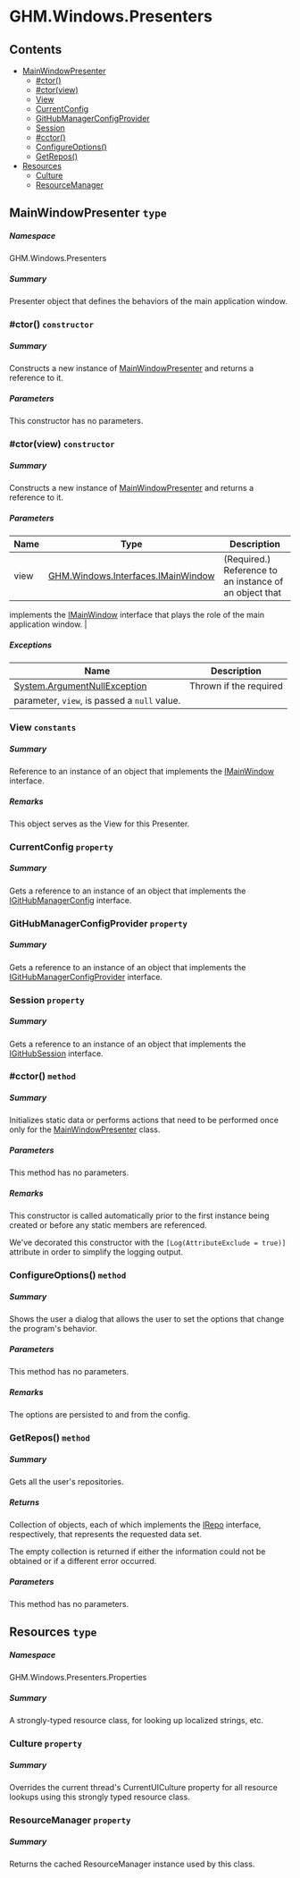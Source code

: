 <a name='assembly'></a>
# GHM.Windows.Presenters

## Contents

- [MainWindowPresenter](#T-GHM-Windows-Presenters-MainWindowPresenter 'GHM.Windows.Presenters.MainWindowPresenter')
  - [#ctor()](#M-GHM-Windows-Presenters-MainWindowPresenter-#ctor 'GHM.Windows.Presenters.MainWindowPresenter.#ctor')
  - [#ctor(view)](#M-GHM-Windows-Presenters-MainWindowPresenter-#ctor-GHM-Windows-Interfaces-IMainWindow- 'GHM.Windows.Presenters.MainWindowPresenter.#ctor(GHM.Windows.Interfaces.IMainWindow)')
  - [View](#F-GHM-Windows-Presenters-MainWindowPresenter-View 'GHM.Windows.Presenters.MainWindowPresenter.View')
  - [CurrentConfig](#P-GHM-Windows-Presenters-MainWindowPresenter-CurrentConfig 'GHM.Windows.Presenters.MainWindowPresenter.CurrentConfig')
  - [GitHubManagerConfigProvider](#P-GHM-Windows-Presenters-MainWindowPresenter-GitHubManagerConfigProvider 'GHM.Windows.Presenters.MainWindowPresenter.GitHubManagerConfigProvider')
  - [Session](#P-GHM-Windows-Presenters-MainWindowPresenter-Session 'GHM.Windows.Presenters.MainWindowPresenter.Session')
  - [#cctor()](#M-GHM-Windows-Presenters-MainWindowPresenter-#cctor 'GHM.Windows.Presenters.MainWindowPresenter.#cctor')
  - [ConfigureOptions()](#M-GHM-Windows-Presenters-MainWindowPresenter-ConfigureOptions 'GHM.Windows.Presenters.MainWindowPresenter.ConfigureOptions')
  - [GetRepos()](#M-GHM-Windows-Presenters-MainWindowPresenter-GetRepos 'GHM.Windows.Presenters.MainWindowPresenter.GetRepos')
- [Resources](#T-GHM-Windows-Presenters-Properties-Resources 'GHM.Windows.Presenters.Properties.Resources')
  - [Culture](#P-GHM-Windows-Presenters-Properties-Resources-Culture 'GHM.Windows.Presenters.Properties.Resources.Culture')
  - [ResourceManager](#P-GHM-Windows-Presenters-Properties-Resources-ResourceManager 'GHM.Windows.Presenters.Properties.Resources.ResourceManager')

<a name='T-GHM-Windows-Presenters-MainWindowPresenter'></a>
## MainWindowPresenter `type`

##### Namespace

GHM.Windows.Presenters

##### Summary

Presenter object that defines the behaviors of the main application
window.

<a name='M-GHM-Windows-Presenters-MainWindowPresenter-#ctor'></a>
### #ctor() `constructor`

##### Summary

Constructs a new instance of
[MainWindowPresenter](#T-GHM-Windows-Presenters-MainWindowPresenter 'GHM.Windows.Presenters.MainWindowPresenter') and returns a
reference to
it.

##### Parameters

This constructor has no parameters.

<a name='M-GHM-Windows-Presenters-MainWindowPresenter-#ctor-GHM-Windows-Interfaces-IMainWindow-'></a>
### #ctor(view) `constructor`

##### Summary

Constructs a new instance of
[MainWindowPresenter](#T-GitHubManager-MainWindowPresenter 'GitHubManager.MainWindowPresenter') and returns a reference to
it.

##### Parameters

| Name | Type | Description |
| ---- | ---- | ----------- |
| view | [GHM.Windows.Interfaces.IMainWindow](#T-GHM-Windows-Interfaces-IMainWindow 'GHM.Windows.Interfaces.IMainWindow') | (Required.) Reference to an instance of an object that
implements the [IMainWindow](#T-GitHubManager-IMainWindow 'GitHubManager.IMainWindow') interface that plays
the role of the main application window. |

##### Exceptions

| Name | Description |
| ---- | ----------- |
| [System.ArgumentNullException](http://msdn.microsoft.com/query/dev14.query?appId=Dev14IDEF1&l=EN-US&k=k:System.ArgumentNullException 'System.ArgumentNullException') | Thrown if the required
parameter, `view`, is passed a `null` value. |

<a name='F-GHM-Windows-Presenters-MainWindowPresenter-View'></a>
### View `constants`

##### Summary

Reference to an instance of an object that implements the
[IMainWindow](#T-GitHubManager-IMainWindow 'GitHubManager.IMainWindow') interface.

##### Remarks

This object serves as the View for this Presenter.

<a name='P-GHM-Windows-Presenters-MainWindowPresenter-CurrentConfig'></a>
### CurrentConfig `property`

##### Summary

Gets a reference to an instance of an object that implements the
[IGitHubManagerConfig](#T-GHM-Config-Interfaces-IGitHubManagerConfig 'GHM.Config.Interfaces.IGitHubManagerConfig') interface.

<a name='P-GHM-Windows-Presenters-MainWindowPresenter-GitHubManagerConfigProvider'></a>
### GitHubManagerConfigProvider `property`

##### Summary

Gets a reference to an instance of an object that implements the
[IGitHubManagerConfigProvider](#T-GHM-Config-Providers-Interfaces-IGitHubManagerConfigProvider 'GHM.Config.Providers.Interfaces.IGitHubManagerConfigProvider') interface.

<a name='P-GHM-Windows-Presenters-MainWindowPresenter-Session'></a>
### Session `property`

##### Summary

Gets a reference to an instance of an object that implements the
[IGitHubSession](#T-xyLOGIX-OAuth-GitHub-Interfaces-IGitHubSession 'xyLOGIX.OAuth.GitHub.Interfaces.IGitHubSession') interface.

<a name='M-GHM-Windows-Presenters-MainWindowPresenter-#cctor'></a>
### #cctor() `method`

##### Summary

Initializes static data or performs actions that need to be performed once only
for the [MainWindowPresenter](#T-GHM-Windows-Presenters-MainWindowPresenter 'GHM.Windows.Presenters.MainWindowPresenter') class.

##### Parameters

This method has no parameters.

##### Remarks

This constructor is called automatically prior to the first instance being
created or before any static members are referenced.



We've decorated this constructor with the `[Log(AttributeExclude = true)]`
attribute in order to simplify the logging output.

<a name='M-GHM-Windows-Presenters-MainWindowPresenter-ConfigureOptions'></a>
### ConfigureOptions() `method`

##### Summary

Shows the user a dialog that allows the user to set the options that
change the program's behavior.

##### Parameters

This method has no parameters.

##### Remarks

The options are persisted to and from the config.

<a name='M-GHM-Windows-Presenters-MainWindowPresenter-GetRepos'></a>
### GetRepos() `method`

##### Summary

Gets all the user's repositories.

##### Returns

Collection of objects, each of which implements the
[IRepo](#T-xyLOGIX-OAuth-GitHub-Models-Interfaces-IRepo 'xyLOGIX.OAuth.GitHub.Models.Interfaces.IRepo') interface,
respectively, that represents the requested data set.



The empty collection is returned if either the information could not be
obtained or if a different error occurred.

##### Parameters

This method has no parameters.

<a name='T-GHM-Windows-Presenters-Properties-Resources'></a>
## Resources `type`

##### Namespace

GHM.Windows.Presenters.Properties

##### Summary

A strongly-typed resource class, for looking up localized strings, etc.

<a name='P-GHM-Windows-Presenters-Properties-Resources-Culture'></a>
### Culture `property`

##### Summary

Overrides the current thread's CurrentUICulture property for all
  resource lookups using this strongly typed resource class.

<a name='P-GHM-Windows-Presenters-Properties-Resources-ResourceManager'></a>
### ResourceManager `property`

##### Summary

Returns the cached ResourceManager instance used by this class.
